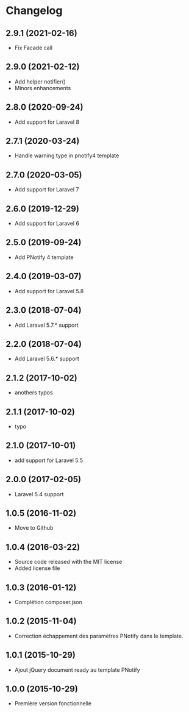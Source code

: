 Changelog
=========

2.9.1 (2021-02-16)
------------------

- Fix Facade call


2.9.0 (2021-02-12)
------------------

- Add helper notifier()
- Minors enhancements


2.8.0 (2020-09-24)
------------------

- Add support for Laravel 8


2.7.1 (2020-03-24)
------------------

- Handle warning type in pnotify4 template


2.7.0 (2020-03-05)
------------------

- Add support for Laravel 7


2.6.0 (2019-12-29)
------------------

- Add support for Laravel 6


2.5.0 (2019-09-24)
------------------

- Add PNotify 4 template


2.4.0 (2019-03-07)
------------------

- Add support for Laravel 5.8


2.3.0 (2018-07-04)
------------------

- Add Laravel 5.7.* support


2.2.0 (2018-07-04)
------------------

- Add Laravel 5.6.* support


2.1.2 (2017-10-02)
------------------

- anothers typos


2.1.1 (2017-10-02)
------------------

- typo


2.1.0 (2017-10-01)
------------------

- add support for Laravel 5.5


2.0.0 (2017-02-05)
------------------

- Laravel 5.4 support


1.0.5 (2016-11-02)
------------------

- Move to Github


1.0.4 (2016-03-22)
------------------

- Source code released with the MIT license
- Added license file


1.0.3 (2016-01-12)
------------------

- Complétion composer.json


1.0.2 (2015-11-04)
------------------

- Correction échappement des paramètres PNotify dans le template.


1.0.1 (2015-10-29)
------------------

- Ajout jQuery document ready au template PNotify


1.0.0 (2015-10-29)
------------------

- Première version fonctionnelle
